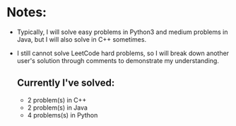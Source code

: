 # Notes: 
- Typically, I will solve easy problems in Python3 and medium problems in Java, but I will also solve in C++ sometimes. 
- I still cannot solve LeetCode hard problems, so I will break down another user's solution through comments to demonstrate my understanding.

  ## Currently I've solved:
  - 2 problem(s) in C++
  - 2 problem(s) in Java
  - 4 problems(s) in Python
